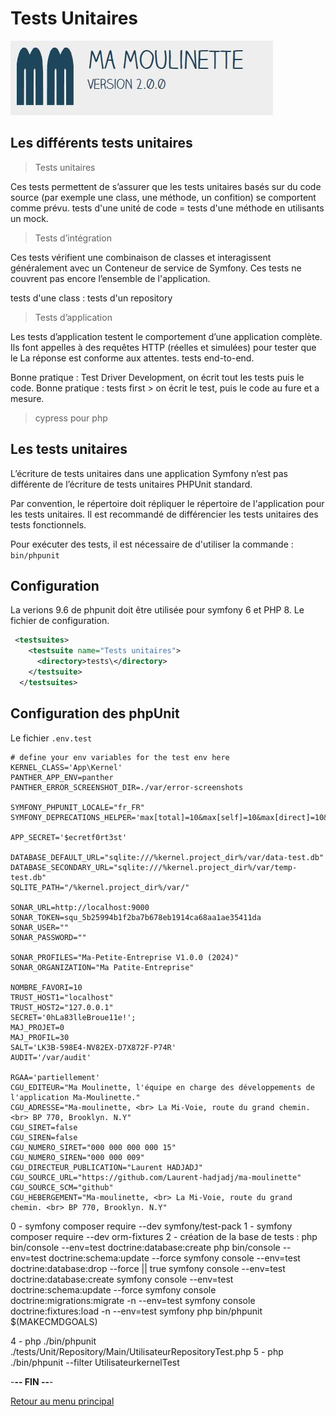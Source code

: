 # Tests Unitaires

![Ma-Moulinette](/documentation/ressources/home-000.jpg)

## Les différents tests unitaires

> Tests unitaires

Ces tests permettent de s’assurer que les tests unitaires basés sur du code source (par exemple une class, une méthode, un confition) se comportent comme prévu.
tests d'une unité de code = tests d'une méthode en utilisants un mock.

> Tests d’intégration

Ces tests vérifient une combinaison de classes et interagissent généralement avec un Conteneur de service de Symfony. Ces tests ne couvrent pas encore l’ensemble de l'application.

tests d'une class : tests d'un repository

> Tests d’application

Les tests d’application testent le comportement d’une application complète. Ils font appelles à des requêtes HTTP (réelles et simulées) pour tester que le La réponse est conforme aux attentes.
tests end-to-end.

Bonne pratique : Test Driver Development, on écrit tout les tests puis le code.
Bonne pratique : tests first > on écrit le test, puis le code au fure et a mesure.

> cypress pour php

## Les tests unitaires

L’écriture de tests unitaires dans une application Symfony n’est pas différente de l’écriture de tests unitaires PHPUnit standard.

Par convention, le répertoire doit répliquer le répertoire de l'application pour les tests unitaires. Il est recommandé de différencier les tests unitaires des tests fonctionnels.

Pour exécuter des tests, il est nécessaire de d'utiliser la commande : `bin/phpunit`

## Configuration

La verions 9.6  de phpunit doit être utilisée pour symfony 6 et PHP 8. Le fichier de configuration.

```xml
 <testsuites>
    <testsuite name="Tests unitaires">
      <directory>tests\</directory>
    </testsuite>
  </testsuites>
```

## Configuration des phpUnit

Le fichier `.env.test`

```properties
# define your env variables for the test env here
KERNEL_CLASS='App\Kernel'
PANTHER_APP_ENV=panther
PANTHER_ERROR_SCREENSHOT_DIR=./var/error-screenshots

SYMFONY_PHPUNIT_LOCALE="fr_FR"
SYMFONY_DEPRECATIONS_HELPER='max[total]=10&max[self]=10&max[direct]=10&verbose=10'

APP_SECRET='$ecretf0rt3st'

DATABASE_DEFAULT_URL="sqlite:///%kernel.project_dir%/var/data-test.db"
DATABASE_SECONDARY_URL="sqlite:///%kernel.project_dir%/var/temp-test.db"
SQLITE_PATH="/%kernel.project_dir%/var/"

SONAR_URL=http://localhost:9000
SONAR_TOKEN=squ_5b25994b1f2ba7b678eb1914ca68aa1ae35411da
SONAR_USER=""
SONAR_PASSWORD=""

SONAR_PROFILES="Ma-Petite-Entreprise V1.0.0 (2024)"
SONAR_ORGANIZATION="Ma Patite-Entreprise"

NOMBRE_FAVORI=10
TRUST_HOST1="localhost"
TRUST_HOST2="127.0.0.1"
SECRET='0hLa83lleBroue11e!';
MAJ_PROJET=0
MAJ_PROFIL=30
SALT='LK3B-598E4-NV82EX-D7X872F-P74R'
AUDIT='/var/audit'

RGAA='partiellement'
CGU_EDITEUR="Ma Moulinette, l'équipe en charge des développements de l'application Ma-Moulinette."
CGU_ADRESSE="Ma-moulinette, <br> La Mi-Voie, route du grand chemin. <br> BP 770, Brooklyn. N.Y"
CGU_SIRET=false
CGU_SIREN=false
CGU_NUMERO_SIRET="000 000 000 000 15"
CGU_NUMERO_SIREN="000 000 009"
CGU_DIRECTEUR_PUBLICATION="Laurent HADJADJ"
CGU_SOURCE_URL="https://github.com/Laurent-hadjadj/ma-moulinette"
CGU_SOURCE_SCM="github"
CGU_HEBERGEMENT="Ma-moulinette, <br> La Mi-Voie, route du grand chemin. <br> BP 770, Brooklyn. N.Y"
```

0 - symfony composer require --dev symfony/test-pack
1 - symfony composer require --dev orm-fixtures
2 -  création de la base de tests :
    php bin/console --env=test doctrine:database:create
    php bin/console --env=test doctrine:schema:update --force
	symfony console --env=test doctrine:database:drop --force || true
	symfony console --env=test doctrine:database:create
  symfony console --env=test doctrine:schema:update --force
	symfony console doctrine:migrations:migrate -n --env=test
	symfony console doctrine:fixtures:load -n --env=test
	symfony php bin/phpunit $(MAKECMDGOALS)

4 - php ./bin/phpunit ./tests/Unit/Repository/Main/UtilisateurRepositoryTest.php
5 - php ./bin/phpunit --filter UtilisateurkernelTest

-**-- FIN --**-

[Retour au menu principal](/README.md)
